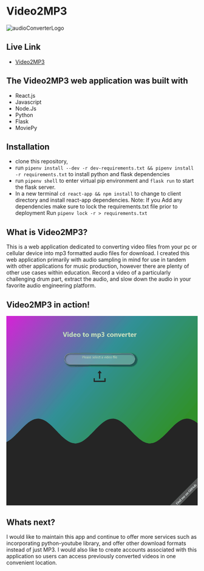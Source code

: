 # Video2MP3

![audioConverterLogo](https://user-images.githubusercontent.com/71041585/122623969-0e8e4580-d053-11eb-9b53-edfc19e6519f.png)

## Live Link

* [Video2MP3](https://video2audio.herokuapp.com/)

## The Video2MP3 web application was built with

* React.js
* Javascript
* Node.Js
* Python
* Flask
* MoviePy

## Installation
* clone this repository,
* run `pipenv install --dev -r dev-requirements.txt && pipenv install -r requirements.txt` to install python and flask dependencies
* run `pipenv shell` to enter virtual pip environment and `flask run` to start the flask server.
* In a new terminal `cd react-app && npm install` to change to client directory and install react-app dependencies. 
Note: If you Add any dependencies make sure to lock the requirements.txt file prior to deployment
Run `pipenv lock -r > requirements.txt`


## What is Video2MP3?

This is a web application dedicated to converting video files from your pc or cellular device into mp3 formatted audio files for download. I created this web application primarily with audio sampling in mind for use in tandem with other applications for music production, however there are plenty of other use cases within education. Record a video of a particularly challenging drum part, extract the audio, and slow down the audio in your favorite audio engineering platform.

## Video2MP3 in action!

![gif](audioconverter.gif)

## Whats next?

I would like to maintain this app and continue to offer more services such as incorporating python-youtube library, and offer other download formats instead of just MP3. I would also like to create accounts associated with this application so users can access previously converted videos in one convenient location.
